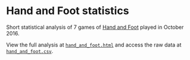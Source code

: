 # Hand and Foot statistics

Short statistical analysis of 7 games of [Hand and Foot](http://hand8foot.com/rulesandscoring/) played in October 2016.

View the full analysis at [`hand_and_foot.html`](https://rawgit.com/andrewheiss/Hand-and-Foot-stats/master/hand_and_foot.html) and access the raw data at [`hand_and_foot.csv`](hand_and_foot.csv).
